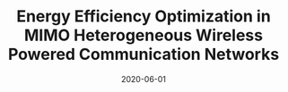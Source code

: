 ---
title: "Energy Efficiency Optimization in MIMO Heterogeneous Wireless Powered Communication Networks"
collection: publications
# permalink: /publication/2015-10-01-paper-title-number-3
# excerpt: 'This paper is about the number 3. The number 4 is left for future work.'
date: 2020-06-01
venue: 'Telecommunication Systems'
paperurl: 'https://doi.org/10.1007/s11235-020-00682-w'
citation: 'Tien Ngoc Ha, Ha Hoang Kha, Hung Quang Ta, &quot;Energy Efficiency Optimization in MIMO Heterogeneous Wireless Powered Communication Networks;, <i>Telecommunication Systems</i>, pp. 97-107, Jun. 2020.'
---